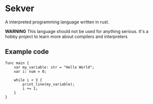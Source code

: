 # Sekver
A interpreted programming language written in rust.


**WARNING**
This language should not be used for anything serious. It's a hobby project to learn more about compilers and interpreters

## Example code
```
func main {
    var my_variable: str = "Hello World";
    var i: num = 0;

    while i < 3 {
        print_line(my_variable);
        i += 1;
    }
}
```